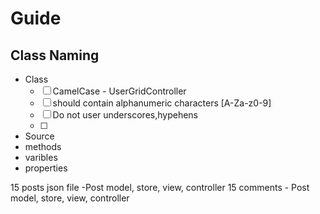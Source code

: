 # Guide

## Class Naming
- Class
  - [ ] CamelCase  - UserGridController
  - [ ] should contain alphanumeric characters [A-Za-z0-9]
  - [ ] Do not user underscores,hypehens 
  - [ ] 
- Source
- methods
- varibles
- properties

15 posts json file  -Post model, store, view, controller
15 comments  - Post model, store, view, controller


